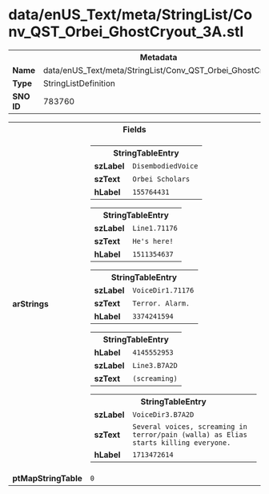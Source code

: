 <h1>data/enUS_Text/meta/StringList/Conv_QST_Orbei_GhostCryout_3A.stl</h1><table><tr><th colspan="100%">Metadata</th></tr><tr><td><b>Name</b></td><td>data/enUS_Text/meta/StringList/Conv_QST_Orbei_GhostCryout_3A.stl</td></tr><tr><td><b>Type</b></td><td>StringListDefinition</td></tr><tr><td><b>SNO ID</b></td><td>783760</td></tr></table>

<table><tr><th colspan="100%">Fields</th></tr><tr><td><b>arStrings</b></td><td><table><tr><th colspan="100%">StringTableEntry</th></tr><tr><td><b>szLabel</b></td><td><code>DisembodiedVoice</code></td></tr><tr><td><b>szText</b></td><td><code>Orbei Scholars</code></td></tr><tr><td><b>hLabel</b></td><td><code>155764431</code></td></tr></table>


<table><tr><th colspan="100%">StringTableEntry</th></tr><tr><td><b>szLabel</b></td><td><code>Line1.71176</code></td></tr><tr><td><b>szText</b></td><td><code>He's here!</code></td></tr><tr><td><b>hLabel</b></td><td><code>1511354637</code></td></tr></table>


<table><tr><th colspan="100%">StringTableEntry</th></tr><tr><td><b>szLabel</b></td><td><code>VoiceDir1.71176</code></td></tr><tr><td><b>szText</b></td><td><code>Terror. Alarm.</code></td></tr><tr><td><b>hLabel</b></td><td><code>3374241594</code></td></tr></table>


<table><tr><th colspan="100%">StringTableEntry</th></tr><tr><td><b>hLabel</b></td><td><code>4145552953</code></td></tr><tr><td><b>szLabel</b></td><td><code>Line3.B7A2D</code></td></tr><tr><td><b>szText</b></td><td><code>(screaming)</code></td></tr></table>


<table><tr><th colspan="100%">StringTableEntry</th></tr><tr><td><b>szLabel</b></td><td><code>VoiceDir3.B7A2D</code></td></tr><tr><td><b>szText</b></td><td><code>Several voices, screaming in terror/pain (walla) as Elias starts killing everyone.</code></td></tr><tr><td><b>hLabel</b></td><td><code>1713472614</code></td></tr></table>


</td></tr><tr><td><b>ptMapStringTable</b></td><td><code>0</code></td></tr></table>

